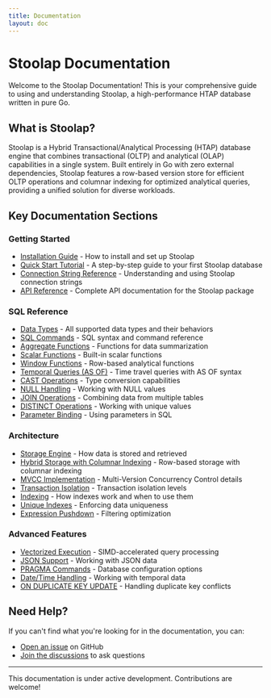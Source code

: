 ```yaml
---
title: Documentation
layout: doc
---
```


# Stoolap Documentation

Welcome to the Stoolap Documentation! This is your comprehensive guide to using and understanding Stoolap, a high-performance HTAP database written in pure Go.

## What is Stoolap?

Stoolap is a Hybrid Transactional/Analytical Processing (HTAP) database engine that combines transactional (OLTP) and analytical (OLAP) capabilities in a single system. Built entirely in Go with zero external dependencies, Stoolap features a row-based version store for efficient OLTP operations and columnar indexing for optimized analytical queries, providing a unified solution for diverse workloads.

## Key Documentation Sections

### Getting Started
* [Installation Guide](getting-started/installation) - How to install and set up Stoolap
* [Quick Start Tutorial](getting-started/quickstart) - A step-by-step guide to your first Stoolap database
* [Connection String Reference](getting-started/connection-strings) - Understanding and using Stoolap connection strings
* [API Reference](getting-started/api-reference) - Complete API documentation for the Stoolap package

### SQL Reference
* [Data Types](data-types/data-types) - All supported data types and their behaviors
* [SQL Commands](sql-commands/sql-commands) - SQL syntax and command reference
* [Aggregate Functions](functions/aggregate-functions) - Functions for data summarization
* [Scalar Functions](functions/scalar-functions) - Built-in scalar functions
* [Window Functions](sql-features/window-functions) - Row-based analytical functions
* [Temporal Queries (AS OF)](sql-features/temporal-queries) - Time travel queries with AS OF syntax
* [CAST Operations](sql-features/cast-operations) - Type conversion capabilities
* [NULL Handling](sql-features/null-handling) - Working with NULL values
* [JOIN Operations](sql-features/join-operations) - Combining data from multiple tables
* [DISTINCT Operations](sql-features/distinct-operations) - Working with unique values
* [Parameter Binding](sql-features/parameter-binding) - Using parameters in SQL

### Architecture
* [Storage Engine](architecture/storage-engine) - How data is stored and retrieved
* [Hybrid Storage with Columnar Indexing](architecture/hybrid-storage) - Row-based storage with columnar indexing
* [MVCC Implementation](architecture/mvcc-implementation) - Multi-Version Concurrency Control details
* [Transaction Isolation](architecture/transaction-isolation) - Transaction isolation levels
* [Indexing](architecture/indexing-in-stoolap) - How indexes work and when to use them
* [Unique Indexes](architecture/unique-indexes) - Enforcing data uniqueness
* [Expression Pushdown](architecture/expression-pushdown) - Filtering optimization

### Advanced Features
* [Vectorized Execution](performance/vectorized-execution) - SIMD-accelerated query processing
* [JSON Support](data-types/json-support) - Working with JSON data
* [PRAGMA Commands](sql-commands/pragma-commands) - Database configuration options
* [Date/Time Handling](data-types/date-and-time) - Working with temporal data
* [ON DUPLICATE KEY UPDATE](sql-features/on-duplicate-key-update) - Handling duplicate key conflicts

## Need Help?

If you can't find what you're looking for in the documentation, you can:
* [Open an issue](https://github.com/stoolap/stoolap/issues) on GitHub
* [Join the discussions](https://github.com/stoolap/stoolap/discussions) to ask questions

---

This documentation is under active development. Contributions are welcome!